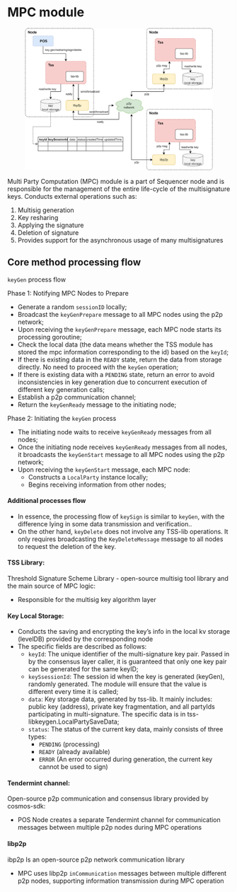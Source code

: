 # MPC module

<figure><img src="../../.gitbook/assets/image.png" alt=""><figcaption></figcaption></figure>

Multi Party Computation (MPC) module is a part of Sequencer node and is responsible for the management of the entire life-cycle of the multisignature keys. Conducts external operations such as:

1. Multisig generation
2. Key resharing
3. Applying the signature
4. Deletion of signature
5. Provides support for the asynchronous usage of many multisignatures

## Core method processing flow

`keyGen` process flow

Phase 1: Notifying MPC Nodes to Prepare

* Generate a random `sessionID` locally;
* Broadcast the `keyGenPrepare` message to all MPC nodes using the p2p network;
* Upon receiving the `keyGenPrepare` message, each MPC node starts its processing goroutine;
* Check the local data (the data means whether the TSS module has stored the mpc information corresponding to the id) based on the `keyId`;
* If there is existing data in the `READY` state, return the data from storage directly. No need to proceed with the `keyGen` operation;
* If there is existing data with a `PENDING` state, return an error to avoid inconsistencies in key generation due to concurrent execution of different key generation calls;
* Establish a p2p communication channel;
* Return the `keyGenReady` message to the initiating node;

Phase 2: Initiating the `keyGen` process

* The initiating node waits to receive `keyGenReady` messages from all nodes;
* Once the initiating node receives `keyGenReady` messages from all nodes, it broadcasts the `keyGenStart` message to all MPC nodes using the p2p network;
* Upon receiving the `keyGenStart` message, each MPC node:
  * Constructs a `LocalParty` instance locally;
  * Begins receiving information from other nodes;

#### Additional processes flow

* In essence, the processing flow of `keySign` is similar to `keyGen`, with the difference lying in some data transmission and verification..
* On the other hand, `keyDelete` does not involve any TSS-lib operations. It only requires broadcasting the `KeyDeleteMessage` message to all nodes to request the deletion of the key.

#### TSS Library:

Threshold Signature Scheme Library - open-source multisig tool library and the main source of MPC logic:

* Responsible for the multisig key algorithm layer

#### Key Local Storage:

* Conducts the saving and encrypting the key’s info in the local kv storage (levelDB) provided by the corresponding node
* The specific fields are described as follows:
  * `keyId`: The unique identifier of the multi-signature key pair. Passed in by the consensus layer caller, it is guaranteed that only one key pair can be generated for the same keyID;
  * `keySsessionId`: The session id when the key is generated (keyGen), randomly generated. The module will ensure that the value is different every time it is called;
  * `data`: Key storage data, generated by tss-lib. It mainly includes: public key (address), private key fragmentation, and all partyIds participating in multi-signature. The specific data is in tss-libkeygen.LocalPartySaveData;
  * `status`: The status of the current key data, mainly consists of three types:
    * `PENDING` (processing)
    * `READY` (already available)
    * `ERROR` (An error occurred during generation, the current key cannot be used to sign)

#### Tendermint channel:

Open-source p2p communication and consensus library provided by cosmos-sdk:

* POS Node creates a separate Tendermint channel for communication messages between multiple p2p nodes during MPC operations

#### libp2p

ibp2p Is an open-source p2p network communication library

* MPC uses libp2p `inCommunication` messages between multiple different p2p nodes, supporting information transmission during MPC operation
